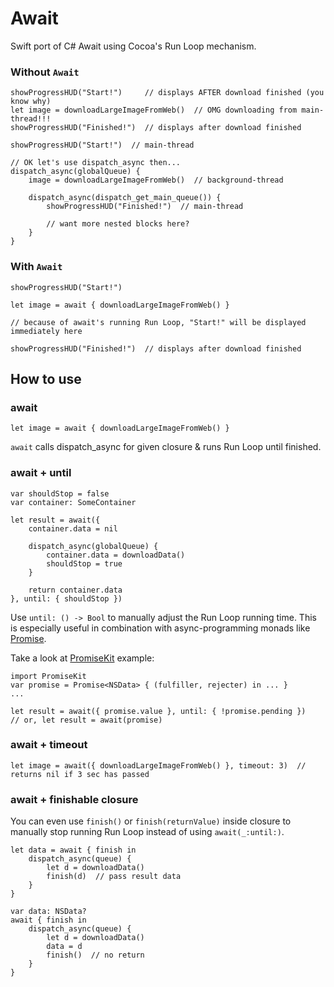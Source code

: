 Await
=====

Swift port of C# Await using Cocoa's Run Loop mechanism.


### Without `Await`

```
showProgressHUD("Start!")     // displays AFTER download finished (you know why)
let image = downloadLargeImageFromWeb()  // OMG downloading from main-thread!!!
showProgressHUD("Finished!")  // displays after download finished
```

```
showProgressHUD("Start!")  // main-thread

// OK let's use dispatch_async then...
dispatch_async(globalQueue) {
    image = downloadLargeImageFromWeb()  // background-thread
    
    dispatch_async(dispatch_get_main_queue()) {
        showProgressHUD("Finished!")  // main-thread
        
        // want more nested blocks here?
    }
}
```


### With `Await`

```
showProgressHUD("Start!")

let image = await { downloadLargeImageFromWeb() }

// because of await's running Run Loop, "Start!" will be displayed immediately here

showProgressHUD("Finished!")  // displays after download finished
```


How to use
----------

### await

```
let image = await { downloadLargeImageFromWeb() }
```

`await` calls dispatch_async for given closure & runs Run Loop until finished.

### await + until

```
var shouldStop = false
var container: SomeContainer

let result = await({
    container.data = nil
    
    dispatch_async(globalQueue) {
        container.data = downloadData()
        shouldStop = true
    }
    
    return container.data
}, until: { shouldStop })
```

Use `until: () -> Bool` to manually adjust the Run Loop running time.
This is especially useful in combination with async-programming monads like [Promise](http://promises-aplus.github.io/promises-spec/).

Take a look at [PromiseKit](https://github.com/mxcl/PromiseKit) example:

```
import PromiseKit
var promise = Promise<NSData> { (fulfiller, rejecter) in ... }
...

let result = await({ promise.value }, until: { !promise.pending })
// or, let result = await(promise)
```

### await + timeout

```
let image = await({ downloadLargeImageFromWeb() }, timeout: 3)  // returns nil if 3 sec has passed
```

### await + finishable closure

You can even use `finish()` or `finish(returnValue)` inside closure to manually stop running Run Loop instead of using `await(_:until:)`.

```
let data = await { finish in
    dispatch_async(queue) {
        let d = downloadData()
        finish(d)  // pass result data 
    }
}
```

```
var data: NSData?
await { finish in
    dispatch_async(queue) {
        let d = downloadData()
        data = d
        finish()  // no return
    }
}
```

